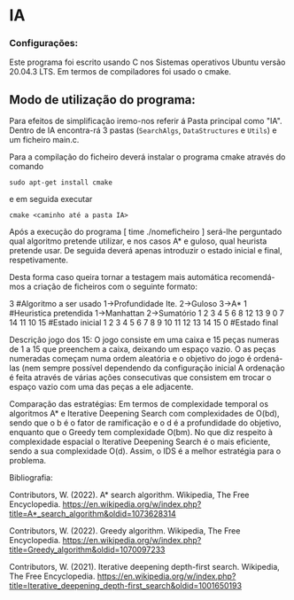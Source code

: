 # IA

### Configurações:

Este programa foi escrito usando C nos Sistemas operativos Ubuntu versão 20.04.3 LTS.
Em termos de compiladores foi usado o cmake.


## Modo de utilização do programa:

Para efeitos de simplificação iremo-nos referir á Pasta principal como "IA".
Dentro de IA encontra-rá 3 pastas (`SearchAlgs`, `DataStructures` e `Utils`) e um ficheiro main.c.

Para a compilação do ficheiro deverá instalar o programa cmake através do comando
```
sudo apt-get install cmake
```
e em seguida executar
```
cmake <caminho até a pasta IA>

```


Após a execução do programa [ time ./nomeficheiro ] será-lhe perguntado qual algoritmo pretende utilizar, e nos casos A* e guloso, qual heurista pretende usar.
De seguida deverá apenas introduzir o estado inicial e final, respetivamente.

Desta forma caso queira tornar a testagem mais automática recomendá-mos a criação de ficheiros com o seguinte formato:

3                                           #Algoritmo a ser usado 1->Profundidade Ite. 2->Guloso 3->A*
1					    #Heuristica pretendida 1->Manhattan 2->Sumatório
1 2 3 4 5 6 8 12 13 9 0 7 14 11 10 15       #Estado inicial
1 2 3 4 5 6 7 8 9 10 11 12 13 14 15 0       #Estado final

Descrição jogo dos 15:
O jogo consiste em uma caixa e 15 peças numeras de 1 a 15 que preenchem a caixa, deixando um espaço vazio. O as peças numeradas começam numa ordem aleatória e o objetivo do jogo é ordená-las (nem sempre possível dependendo da configuração inicial A ordenação é feita através de várias ações consecutivas que consistem em trocar o espaço vazio com uma das peças a ele adjacente.


Comparação das estratégias:
Em termos de complexidade temporal os algoritmos A* e Iterative Deepening Search com complexidades de O(bd), sendo que o b é o fator de ramificação e o d é a profundidade do objetivo, enquanto que o Greedy tem complexidade O(bm).
No que diz respeito à complexidade espacial o Iterative Deepening Search é o mais eficiente, sendo a sua complexidade O(d). Assim, o IDS é a melhor estratégia para o problema.


Bibliografia:

Contributors, W. (2022). A* search algorithm. Wikipedia, The Free Encyclopedia. 
  https://en.wikipedia.org/w/index.php?title=A*_search_algorithm&oldid=1073628314

Contributors, W. (2022). Greedy algorithm. Wikipedia, The Free Encyclopedia. 
  https://en.wikipedia.org/w/index.php?title=Greedy_algorithm&oldid=1070097233

Contributors, W. (2021). Iterative deepening depth-first search. Wikipedia, The Free Encyclopedia. 
  https://en.wikipedia.org/w/index.php?title=Iterative_deepening_depth-first_search&oldid=1001650193

